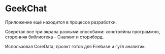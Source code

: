 # GeekChat

Приложение ещё находится в процессе разработки.

Сверстал все три экрана разными способами: констрейны программно, сторонняя библиотека - Снапкит и сториборд. 

Использовал CoreData, проэкт готов для Firebase и гугл аналитик. 
